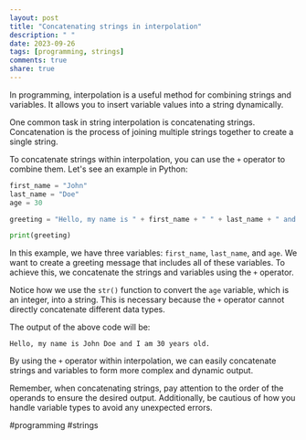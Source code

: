 ```yaml
---
layout: post
title: "Concatenating strings in interpolation"
description: " "
date: 2023-09-26
tags: [programming, strings]
comments: true
share: true
---
```


In programming, interpolation is a useful method for combining strings and variables. It allows you to insert variable values into a string dynamically.

One common task in string interpolation is concatenating strings. Concatenation is the process of joining multiple strings together to create a single string.

To concatenate strings within interpolation, you can use the `+` operator to combine them. Let's see an example in Python:

```python
first_name = "John"
last_name = "Doe"
age = 30

greeting = "Hello, my name is " + first_name + " " + last_name + " and I am " + str(age) + " years old."

print(greeting)
```

In this example, we have three variables: `first_name`, `last_name`, and `age`. We want to create a greeting message that includes all of these variables. To achieve this, we concatenate the strings and variables using the `+` operator.

Notice how we use the `str()` function to convert the `age` variable, which is an integer, into a string. This is necessary because the `+` operator cannot directly concatenate different data types.

The output of the above code will be:

```
Hello, my name is John Doe and I am 30 years old.
```

By using the `+` operator within interpolation, we can easily concatenate strings and variables to form more complex and dynamic output.

Remember, when concatenating strings, pay attention to the order of the operands to ensure the desired output. Additionally, be cautious of how you handle variable types to avoid any unexpected errors.

#programming #strings